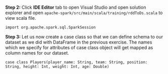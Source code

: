 **Step 2:** Click **IDE Editor** tab to open Visual Studio and open solution explorer and open `apache-spark/src/main/scala/training/rddToDs.scala` to view scala file.

```
import org.apache.spark.sql.SparkSession
```

**Step 3:** Let us now create a case class so that we can define schema to our dataset as we did with DataFrame in the previous exercise. The names which we specify for attributes of case class object will get mapped as column names for our dataset. 

```
case class Players(player_name: String, team: String, position: String, height: Int, weight: Int, age: Double)
```
